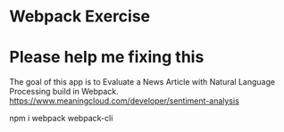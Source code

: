 # Webpack Exercise 

# Please help me fixing this 

The goal of this app is to Evaluate a News Article with Natural Language Processing build in Webpack.
https://www.meaningcloud.com/developer/sentiment-analysis

npm i webpack webpack-cli
